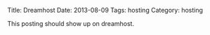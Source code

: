 Title: Dreamhost
Date: 2013-08-09
Tags: hosting
Category: hosting

This posting should show up on dreamhost.

